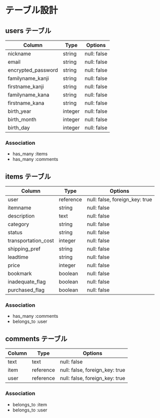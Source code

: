 # テーブル設計

## users テーブル

| Column             | Type    | Options     |
| ------------------ | ------- | ----------- |
| nickname           | string  | null: false |
| email              | string  | null: false |
| encrypted_password | string  | null: false |
| familyname_kanji   | string  | null: false |
| firstname_kanji    | string  | null: false |
| familyname_kana    | string  | null: false |
| firstname_kana     | string  | null: false |
| birth_year         | integer | null: false |
| birth_month        | integer | null: false |
| birth_day          | integer | null: false |

### Association

- has_many :items
- has_many :comments

## items テーブル

| Column              | Type      | Options                        |
| ------------------- | --------- | ------------------------------ |
| user                | reference | null: false, foreign_key: true |
| itemname            | string    | null: false                    |
| description         | text      | null: false                    |
| category            | string    | null: false                    |
| status              | string    | null: false                    |
| transportation_cost | integer   | null: false                    |
| shipping_pref       | string    | null: false                    |
| leadtime            | string    | null: false                    |
| price               | integer   | null: false                    |
| bookmark            | boolean   | null: false                    |
| inadequate_flag     | boolean   | null: false                    |
| purchased_flag      | boolean   | null: false                    |

### Association

- has_many :comments
- belongs_to :user

## comments テーブル

| Column    | Type      | Options                        |
| --------- | --------- | ------------------------------ |
| text      | text      | null: false                    |
| item      | reference | null: false, foreign_key: true |
| user      | reference | null: false, foreign_key: true |

### Association

- belongs_to :item
- belongs_to :user
